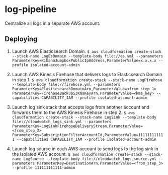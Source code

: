 # log-pipeline
Centralize all logs in a separate AWS account.

## Deploying

1. Launch AWS Elasticsearch Domain.
`$ aws cloudformation create-stack --stack-name LogEsDomain --template-body file://es.yml --parameters ParameterKey=KibanaJumpboxPublicIpAddress,ParameterValue=x.x.x.x --profile isolated-account-admin`

2. Launch AWS Kinesis Firehose that delivers logs to Elasticsearch Domain in step 1.
`$ aws cloudformation create-stack --stack-name LogFirehose --template-body file://firehose.yml --parameters ParameterKey=ElasticsearchDomainArn,ParameterValue=<from_step_1> ParameterKey=FirehoseBackupS3KmsKeyArn,ParameterValue=<kms_key> --capabilities CAPABILITY_IAM --profile isolated-account-admin`

3. Launch log sink stack that accepts logs from another account and forwards them to the AWS Kinesis Firehose in step 2.
`$ aws cloudformation create-stack --stack-name LogSink --template-body file://cloudwatch_logs_sink.yml --parameters ParameterKey=LogSinkFirehoseDeliveryStream,ParameterValue=<from_step_2> ParameterKey=SubscriptionFilterAccountId,ParameterValue=111111111111 --capabilities CAPABILITY_IAM --profile isolated-account-admin`

4. Launch log source in each AWS account to send logs to the log sink in the isolated AWS account.
`$ aws cloudformation create-stack --stack-name LogSource --template-body file://cloudwatch_logs_source.yml --parameters ParameterKey=DestinationArn,ParameterValue=<from_step_3> --profile 111111111111-admin`

